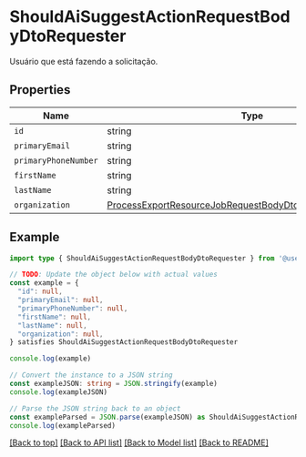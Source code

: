 
# ShouldAiSuggestActionRequestBodyDtoRequester

Usuário que está fazendo a solicitação.

## Properties

Name | Type
------------ | -------------
`id` | string
`primaryEmail` | string
`primaryPhoneNumber` | string
`firstName` | string
`lastName` | string
`organization` | [ProcessExportResourceJobRequestBodyDtoRequesterOrganization](ProcessExportResourceJobRequestBodyDtoRequesterOrganization.md)

## Example

```typescript
import type { ShouldAiSuggestActionRequestBodyDtoRequester } from '@usesofia/pegasus-core-api-sdk'

// TODO: Update the object below with actual values
const example = {
  "id": null,
  "primaryEmail": null,
  "primaryPhoneNumber": null,
  "firstName": null,
  "lastName": null,
  "organization": null,
} satisfies ShouldAiSuggestActionRequestBodyDtoRequester

console.log(example)

// Convert the instance to a JSON string
const exampleJSON: string = JSON.stringify(example)
console.log(exampleJSON)

// Parse the JSON string back to an object
const exampleParsed = JSON.parse(exampleJSON) as ShouldAiSuggestActionRequestBodyDtoRequester
console.log(exampleParsed)
```

[[Back to top]](#) [[Back to API list]](../README.md#api-endpoints) [[Back to Model list]](../README.md#models) [[Back to README]](../README.md)


